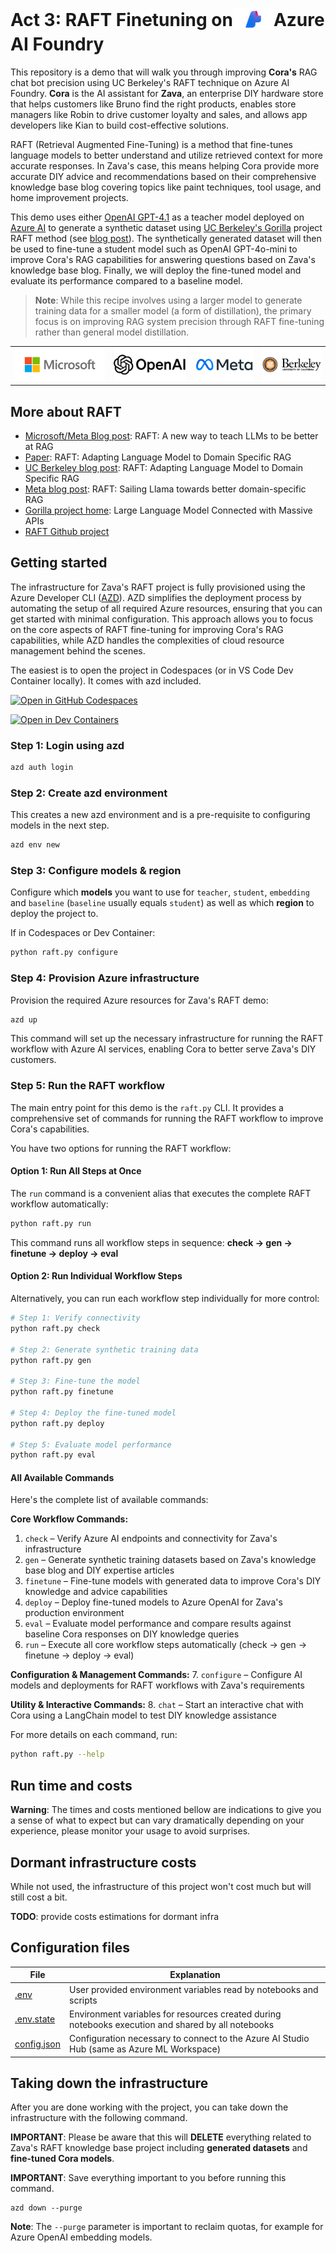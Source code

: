 # Act 3: RAFT Finetuning on<sub><img src="./doc/azure-ai-foundry.png" width="65"></sub>Azure AI Foundry

This repository is a demo that will walk you through improving **Cora's** RAG chat bot precision using UC Berkeley's RAFT technique on Azure AI Foundry. **Cora** is the AI assistant for **Zava**, an enterprise DIY hardware store that helps customers like Bruno find the right products, enables store managers like Robin to drive customer loyalty and sales, and allows app developers like Kian to build cost-effective solutions.

RAFT (Retrieval Augmented Fine-Tuning) is a method that fine-tunes language models to better understand and utilize retrieved context for more accurate responses. In Zava's case, this means helping Cora provide more accurate DIY advice and recommendations based on their comprehensive knowledge base blog covering topics like paint techniques, tool usage, and home improvement projects.

This demo uses either [OpenAI GPT-4.1](https://azure.microsoft.com/en-us/blog/announcing-the-gpt-4-1-model-series-for-azure-ai-foundry-developers/) as a teacher model deployed on [Azure AI](https://aka.ms/c/learn-ai) to generate a synthetic dataset using [UC Berkeley's Gorilla](https://aka.ms/ucb-gorilla) project RAFT method (see [blog post](https://aka.ms/raft-blog)). The synthetically generated dataset will then be used to fine-tune a student model such as OpenAI GPT-4o-mini to improve Cora's RAG capabilities for answering questions based on Zava's knowledge base blog. Finally, we will deploy the fine-tuned model and evaluate its performance compared to a baseline model.

> **Note**: While this recipe involves using a larger model to generate training data for a smaller model (a form of distillation), the primary focus is on improving RAG system precision through RAFT fine-tuning rather than general model distillation.

<table>
    <tr>
        <td><img src="./doc/microsoft-logo.png" style="max-height:100px; height: auto;"/></td>
        <td><img src="./doc/openai-logo.png" style="max-height:100px; height: auto;"/></td>
        <td><img src="./doc/meta-logo.png" style="max-height:100px; height: auto;" /></td>
        <td><img src="./doc/ucb-logo.png" style="max-height:100px; height: auto;" /></td>
    </tr>
</table>


## More about RAFT

- [Microsoft/Meta Blog post](https://aka.ms/raft-blog): RAFT:  A new way to teach LLMs to be better at RAG
- [Paper](https://aka.ms/raft-paper): RAFT: Adapting Language Model to Domain Specific RAG
- [UC Berkeley blog post](https://aka.ms/raft-blog-ucb): RAFT: Adapting Language Model to Domain Specific RAG
- [Meta blog post](https://aka.ms/raft-blog-meta): RAFT: Sailing Llama towards better domain-specific RAG
- [Gorilla project home](https://aka.ms/gorilla-home): Large Language Model Connected with Massive APIs
- [RAFT Github project](https://aka.ms/raft-repo)

## Getting started

The infrastructure for Zava's RAFT project is fully provisioned using the Azure Developer CLI ([AZD](https://aka.ms/c/learn/azd)). AZD simplifies the deployment process by automating the setup of all required Azure resources, ensuring that you can get started with minimal configuration. This approach allows you to focus on the core aspects of RAFT fine-tuning for improving Cora's RAG capabilities, while AZD handles the complexities of cloud resource management behind the scenes.

The easiest is to open the project in Codespaces (or in VS Code Dev Container locally). It comes with azd included.

[![Open in GitHub Codespaces](https://github.com/codespaces/badge.svg)](https://codespaces.new/Azure-Samples/raft-distillation-recipe)

[![Open in Dev Containers](https://img.shields.io/static/v1?style=for-the-badge&label=Dev%20Containers&message=Open&color=blue&logo=visualstudiocode)](https://vscode.dev/redirect?url=vscode://ms-vscode-remote.remote-containers/cloneInVolume?url=https://github.com/Azure-Samples/raft-distillation-recipe)

### Step 1: Login using azd

```bash
azd auth login
```

### Step 2: Create azd environment

This creates a new azd environment and is a pre-requisite to configuring models in the next step.

```bash
azd env new
```

### Step 3: Configure models & region

Configure which **models** you want to use for `teacher`, `student`, `embedding` and `baseline` (`baseline` usually equals `student`) as well as which **region** to deploy the project to.

If in Codespaces or Dev Container:

```bash
python raft.py configure
```

### Step 4: Provision Azure infrastructure

Provision the required Azure resources for Zava's RAFT demo:

```bash
azd up
```

This command will set up the necessary infrastructure for running the RAFT workflow with Azure AI services, enabling Cora to better serve Zava's DIY customers.

### Step 5: Run the RAFT workflow

The main entry point for this demo is the `raft.py` CLI. It provides a comprehensive set of commands for running the RAFT workflow to improve Cora's capabilities.

You have two options for running the RAFT workflow:

#### Option 1: Run All Steps at Once

The `run` command is a convenient alias that executes the complete RAFT workflow automatically:

```bash
python raft.py run
```

This command runs all workflow steps in sequence: **check → gen → finetune → deploy → eval**

#### Option 2: Run Individual Workflow Steps

Alternatively, you can run each workflow step individually for more control:

```bash
# Step 1: Verify connectivity
python raft.py check

# Step 2: Generate synthetic training data
python raft.py gen

# Step 3: Fine-tune the model
python raft.py finetune

# Step 4: Deploy the fine-tuned model
python raft.py deploy

# Step 5: Evaluate model performance
python raft.py eval
```

#### All Available Commands

Here's the complete list of available commands:

**Core Workflow Commands:**
1. `check` – Verify Azure AI endpoints and connectivity for Zava's infrastructure
2. `gen` – Generate synthetic training datasets based on Zava's knowledge base blog and DIY expertise articles
3. `finetune` – Fine-tune models with generated data to improve Cora's DIY knowledge and advice capabilities
4. `deploy` – Deploy fine-tuned models to Azure OpenAI for Zava's production environment
5. `eval` – Evaluate model performance and compare results against baseline Cora responses on DIY knowledge queries
6. `run` – Execute all core workflow steps automatically (check → gen → finetune → deploy → eval)

**Configuration & Management Commands:**
7. `configure` – Configure AI models and deployments for RAFT workflows with Zava's requirements

**Utility & Interactive Commands:**
8. `chat` – Start an interactive chat with Cora using a LangChain model to test DIY knowledge assistance

For more details on each command, run:

```bash
python raft.py --help
```

## Run time and costs

**Warning**: The times and costs mentioned bellow are indications to give you a sense of what to expect but can vary dramatically depending on your experience, please monitor your usage to avoid surprises.

## Dormant infrastructure costs

While not used, the infrastructure of this project won't cost much but will still cost a bit.

**TODO**: provide costs estimations for dormant infra

## Configuration files

| File      | Explanation      |
| ------------- | ---------------- |
| [.env](./.env) | User provided environment variables read by notebooks and scripts |
| [.env.state](./.env.state) | Environment variables for resources created during notebooks execution and shared by all notebooks |
| [config.json](./config.json) | Configuration necessary to connect to the Azure AI Studio Hub (same as Azure ML Workspace) |

## Taking down the infrastructure

After you are done working with the project, you can take down the infrastructure with the following command.

**IMPORTANT**: Please be aware that this will **DELETE** everything related to Zava's RAFT knowledge base project including **generated datasets** and **fine-tuned Cora models**.

**IMPORTANT**: Save everything important to you before running this command.

```
azd down --purge
```

**Note**: The `--purge` parameter is important to reclaim quotas, for example for Azure OpenAI embedding models.
